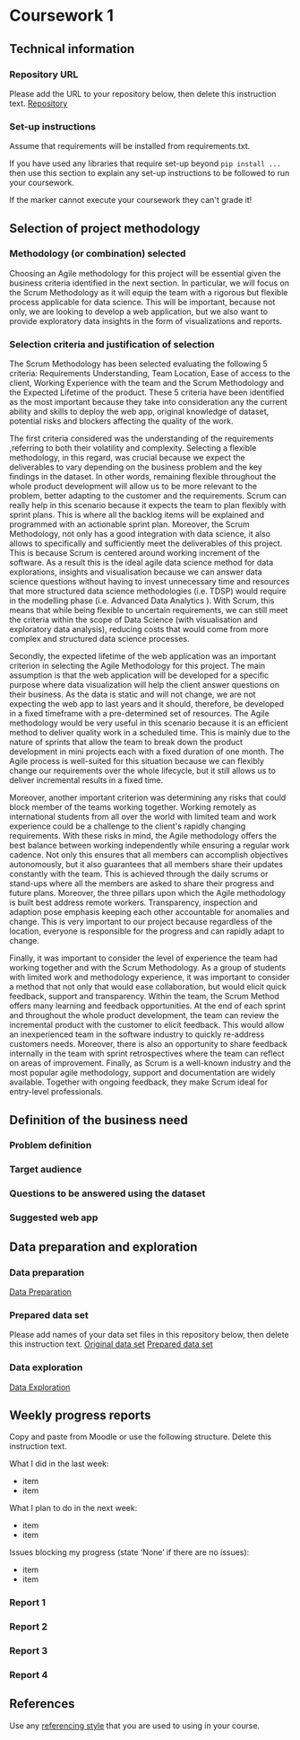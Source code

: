 # Coursework 1

## Technical information
### Repository URL
Please add the URL to your repository below, then delete this instruction text.
[Repository]()

### Set-up instructions

Assume that requirements will be installed from requirements.txt.

If you have used any libraries that require set-up beyond `pip install ...` then use this section to explain any set-up
instructions to be followed to run your coursework.

If the marker cannot execute your coursework they can't grade it!


## Selection of project methodology
### Methodology (or combination) selected

Choosing an Agile methodology for this project will be essential given the business criteria identified in the next 
section. In particular, we will focus on the Scrum Methodology as it will equip the team with a rigorous but flexible 
process applicable for data science. This will be important, because not only, we are looking to develop a web 
application, but we also want to provide exploratory data insights in the form of visualizations and reports.


### Selection criteria and justification of selection

The Scrum Methodology has been selected evaluating the following 5 criteria: Requirements Understanding, Team Location, 
Ease of access to the client, Working Experience with the team and the Scrum Methodology and the Expected Lifetime of 
the product. These 5 criteria have been identified as the most important because they take into consideration any 
the current ability and skills to deploy the web app, original knowledge of dataset, potential risks and blockers
affecting the quality of the work. 

The first criteria considered was the understanding of the requirements ,referring to both their volatility and
complexity. Selecting a flexible methodology, in this regard,  was crucial because we expect  the deliverables to 
vary depending on the business problem and the key findings in the dataset. In other words, remaining flexible 
throughout the whole product development will allow us to be more relevant to the problem, better adapting to the 
customer and the requirements. Scrum can really help in this scenario because it expects the team to plan flexibly with 
sprint plans. This is where all the backlog items will be explained and programmed with an actionable sprint plan. 
Moreover, the Scrum Methodology, not only has a good integration with data science, it 
also allows to specifically and sufficiently meet the deliverables of this project. This is because Scrum is centered 
around working increment of the software. As a result this is the ideal agile data science method for data explorations,
insights and visualisation because we can answer data science questions without having to invest unnecessary time and 
resources that more structured data science methodologies (i.e. TDSP) would require in the modelling phase 
(i.e. Advanced Data Analytics ). With Scrum, this means that while being flexible to uncertain requirements, 
we can still meet the criteria within the scope of Data Science (with visualisation and exploratory data analysis), 
reducing costs that would come from more complex and structured data science processes.

Secondly, the expected lifetime of the web application was an important criterion in selecting the Agile 
Methodology for this project. The main assumption is that the web application will be developed for a specific purpose
where data visualization will help the client answer questions on their business. As the data is static and will not 
change, we are not expecting the web app to last years and it should, therefore, be developed in a fixed timeframe with 
a pre-determined set of resources. The Agile methodology would be very useful in this scenario because it is an 
efficient method to deliver quality work in a scheduled time. This is mainly due to the nature of sprints that allow 
the team to break down the product development in mini projects each with a fixed duration of one month.
The Agile process is well-suited for this situation because we can flexibly change our requirements over the whole 
lifecycle, but it still allows us to deliver incremental results in a fixed time.

Moreover, another important criterion was determining any risks that could block member of the teams working together. 
Working remotely as international students from all over the world with limited team and work experience could be a 
challenge to the client's rapidly changing requirements. With these risks in mind, the Agile methodology offers the best 
balance between working independently while ensuring a regular work cadence. Not only this ensures that all members 
can accomplish objectives autonomously, but it also guarantees that all members share their updates constantly with 
the team. This is achieved through the daily scrums or stand-ups where all the members are asked to 
share their progress and future plans. Moreover, the three pillars upon which the Agile methodology is built 
best address remote workers. Transparency, inspection and adaption pose emphasis keeping each other 
accountable for anomalies and change. This is very important to our project because regardless of the location, everyone
is responsible for the progress and can rapidly adapt to change.

Finally, it was important to consider the level of experience the team had working together and with the Scrum 
Methodology. As a group of students with limited work and methodology experience, it was important to consider a method
that not only that would ease collaboration, but would elicit quick feedback, support and transparency. Within the team,
the Scrum Method offers many learning and feedback opportunities. At the end of each sprint and throughout 
the whole product development, the team can review the incremental product with the customer to elicit feedback. 
This would allow an inexperienced team in the software industry to quickly re-address customers needs. 
Moreover, there is also an opportunity to share feedback internally in the team with sprint retrospectives where the 
team can reflect on areas of improvement. Finally, as Scrum is a well-known industry and the most popular agile 
methodology, support and documentation are widely available. Together with ongoing feedback, they make Scrum ideal for 
entry-level professionals.

## Definition of the business need
### Problem definition

### Target audience

### Questions to be answered using the dataset

### Suggested web app

## Data preparation and exploration
### Data preparation

[Data Preparation](data_preparation.py)

### Prepared data set
Please add names of your data set files in this repository below, then delete this instruction text.
[Original data set]()
[Prepared data set]()

### Data exploration

[Data Exploration]()

## Weekly progress reports
Copy and paste from Moodle or use the following structure. Delete this instruction text.

What I did in the last week:
- item
- item

What I plan to do in the next week:
- item
- item

Issues blocking my progress (state ‘None’ if there are no issues):
- item
- item

### Report 1

### Report 2

### Report 3

### Report 4

## References
Use any [referencing style](https://library-guides.ucl.ac.uk/referencing-plagiarism/referencing-styles) that you are
used to using in your course.
